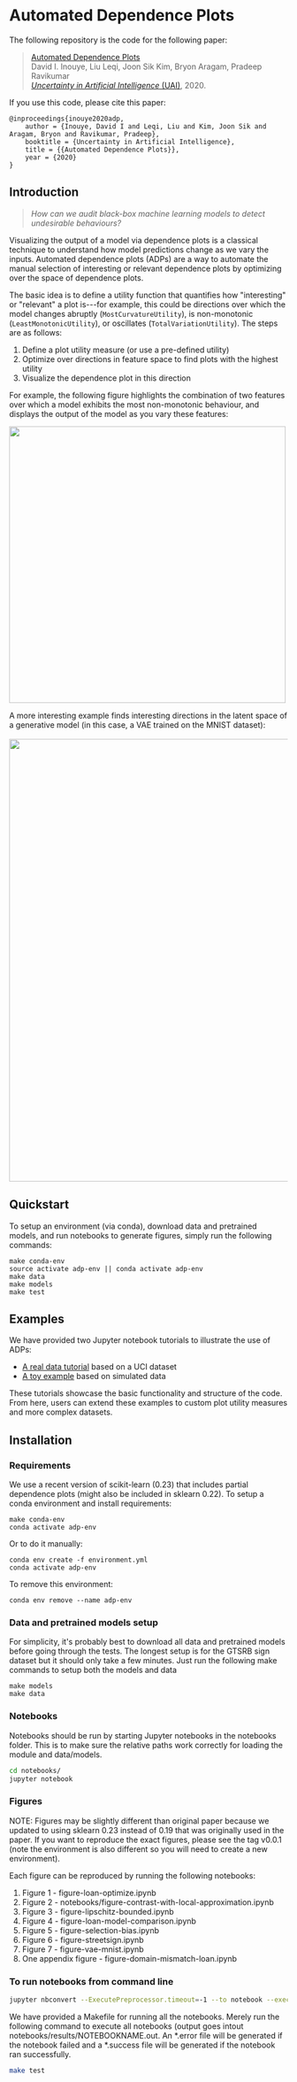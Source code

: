 # Automated Dependence Plots
The following repository is the code for the following paper:

> [Automated Dependence Plots](http://www.auai.org/uai2020/proceedings/503_main_paper.pdf)<br/>
> David I. Inouye, Liu Leqi, Joon Sik Kim, Bryon Aragam, Pradeep Ravikumar<br/>
> [*Uncertainty in Artificial Intelligence* (UAI)](http://www.auai.org/uai2020/), 2020.

If you use this code, please cite this paper:
```
@inproceedings{inouye2020adp,
    author = {Inouye, David I and Leqi, Liu and Kim, Joon Sik and Aragam, Bryon and Ravikumar, Pradeep},
    booktitle = {Uncertainty in Artificial Intelligence},
    title = {{Automated Dependence Plots}},
    year = {2020}
}
```

## Introduction

> _How can we audit black-box machine learning models to detect undesirable behaviours?_ 

Visualizing the output of a model via dependence plots is a classical technique to understand how model predictions change as we vary the inputs. Automated dependence plots (ADPs) are a way to automate the manual selection of interesting or relevant dependence plots by optimizing over the space of dependence plots.

The basic idea is to define a utility function that quantifies how "interesting" or "relevant" a plot is---for example, this could be directions over which the model changes abruptly (`MostCurvatureUtility`), is non-monotonic (`LeastMonotonicUtility`), or oscillates (`TotalVariationUtility`). The steps are as follows:

1. Define a plot utility measure (or use a pre-defined utility)
2. Optimize over directions in feature space to find plots with the highest utility
3. Visualize the dependence plot in this direction

For example, the following figure highlights the combination of two features over which a model exhibits the most non-monotonic behaviour, and displays the output of the model as you vary these features:

<img width="500" src="https://user-images.githubusercontent.com/8812505/86979839-e3fbf300-c147-11ea-9c03-c0c8a630ef55.png" />

A more interesting example finds interesting directions in the latent space of a generative model (in this case, a VAE trained on the MNIST dataset):
<br/><br/>
<img width="800" src="https://user-images.githubusercontent.com/8812505/86980071-85834480-c148-11ea-85fa-04688b95c964.png" />


## Quickstart
To setup an environment (via conda), download data and pretrained models, and run notebooks to generate figures,
simply run the following commands:
```setup
make conda-env
source activate adp-env || conda activate adp-env
make data
make models
make test
```

## Examples

We have provided two Jupyter notebook tutorials to illustrate the use of ADPs:

- [A real data tutorial](https://github.com/davidinouye/automated-dependence-plots/blob/master/notebooks/demo-tutorial.ipynb) based on a UCI dataset
- [A toy example](https://github.com/davidinouye/automated-dependence-plots/blob/master/notebooks/demo-toy.ipynb) based on simulated data

These tutorials showcase the basic functionality and structure of the code. From here, users can extend these examples to custom plot utility measures and more complex datasets.

## Installation

### Requirements
We use a recent version of scikit-learn (0.23) that includes partial dependence plots (might also be included in sklearn 0.22).
To setup a conda environment and install requirements: 
```setup
make conda-env
conda activate adp-env
```
Or to do it manually:
```setup
conda env create -f environment.yml
conda activate adp-env
```
To remove this environment:
```setup
conda env remove --name adp-env
```

### Data and pretrained models setup
For simplicity, it's probably best to download all data and pretrained models before going through the tests.
The longest setup is for the GTSRB sign dataset but it should only take a few minutes.
Just run the following make commands to setup both the models and data
```setup
make models
make data
```

### Notebooks
Notebooks should be run by starting Jupyter notebooks in the notebooks folder.
This is to make sure the relative paths work correctly for loading the module and data/models.
```bash
cd notebooks/
jupyter notebook
```
### Figures
NOTE: Figures may be slightly different than original paper because we updated to using sklearn 0.23
instead of 0.19 that was originally used in the paper.  If you want to reproduce the exact figures, please
see the tag v0.0.1 (note the environment is also different so you will need to create a new environment).

Each figure can be reproduced by running the following notebooks:

1. Figure 1 - figure-loan-optimize.ipynb
2. Figure 2 - notebooks/figure-contrast-with-local-approximation.ipynb
3. Figure 3 - figure-lipschitz-bounded.ipynb
4. Figure 4 - figure-loan-model-comparison.ipynb
5. Figure 5 - figure-selection-bias.ipynb
6. Figure 6 - figure-streetsign.ipynb
7. Figure 7 - figure-vae-mnist.ipynb
8. One appendix figure - figure-domain-mismatch-loan.ipynb

### To run notebooks from command line
```bash
jupyter nbconvert --ExecutePreprocessor.timeout=-1 --to notebook --execute notebooks/NOTEBOOK_NAME.ipynb
```
We have provided a Makefile for running all the notebooks.  Merely run the following command to execute all notebooks (output goes intout notebooks/results/NOTEBOOKNAME.out.  An \*.error file will be generated if the notebook failed and a \*.success file will be generated if the notebook ran successfully.
```bash
make test
```

